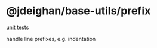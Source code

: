 @jdeighan/base-utils/prefix
===========================

[unit tests](../test/prefix.test.coffee)

handle line prefixes, e.g. indentation

